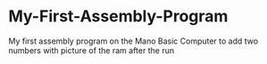 # My-First-Assembly-Program
My first assembly program on the Mano Basic Computer to add two numbers with picture of the ram after the run
